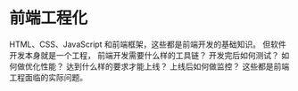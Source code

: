 # 前端工程化

HTML、CSS、JavaScript 和前端框架，这些都是前端开发的基础知识。 但软件开发本身就是一个工程，
前端开发需要什么样的工具链？ 开发完后如何测试？ 如何做优化性能？ 达到什么样的要求才能上线？ 上线后如何做监控？  这些都是前端工程面临的实际问题。